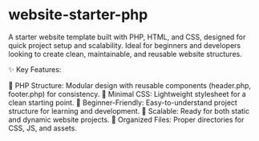 # website-starter-php
A starter website template built with PHP, HTML, and CSS, designed for quick project setup and scalability. Ideal for beginners and developers looking to create clean, maintainable, and reusable website structures.

✨ Key Features:

📄 PHP Structure: Modular design with reusable components (header.php, footer.php) for consistency.
🎨 Minimal CSS: Lightweight stylesheet for a clean starting point.
🧠 Beginner-Friendly: Easy-to-understand project structure for learning and development.
🚀 Scalable: Ready for both static and dynamic website projects.
📂 Organized Files: Proper directories for CSS, JS, and assets.
